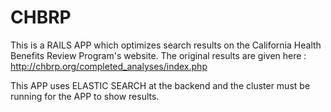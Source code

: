 # CHBRP

This is a RAILS APP which optimizes search results on the California Health Benefits Review Program's website.
The original results are given here : http://chbrp.org/completed_analyses/index.php

This APP uses ELASTIC SEARCH at the backend and the cluster must be running for the APP to show results.


